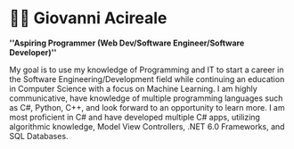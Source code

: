 # 👨‍💻 Giovanni Acireale
<!--
**GiovanniAcireale/GiovanniAcireale** is a ✨ _special_ ✨ repository because its `README.md` (this file) appears on your GitHub profile.

Here are some ideas to get you started:

- 🔭 I’m currently working on ...
- 🌱 I’m currently learning ...
- 👯 I’m looking to collaborate on ...
- 🤔 I’m looking for help with ...
- 💬 Ask me about ...
- 📫 How to reach me: ...
- 😄 Pronouns: ...
- ⚡ Fun fact: ...
-->
**''Aspiring Programmer (Web Dev/Software Engineer/Software Developer)''**

My goal is to use my knowledge of Programming and IT to start a career in the Software Engineering/Development field while continuing an education in Computer Science with a focus on Machine Learning. I am highly communicative, have knowledge of multiple programming languages such as C#, Python, C++, and look forward to an opportunity to learn more. I am most proficient in C# and have developed multiple C# apps, utilizing algorithmic knowledge, Model View Controllers, .NET 6.0 Frameworks, and SQL Databases.
